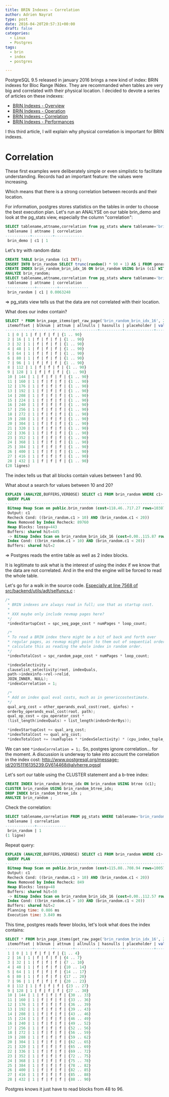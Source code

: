 ```yaml
---
title: BRIN Indexes – Correlation
author: Adrien Nayrat
type: post
date: 2016-04-20T20:57:31+00:00
draft: false
categories:
  - Linux
  - Postgres
tags:
  - brin
  - index
  - postgres

---
```

PostgreSQL 9.5 released in january 2016 brings a new kind of index: BRIN indexes for Bloc Range INdex. They are recommanded when tables are very big and correlated with their physical location. I decided to devote a series of articles on these indexes:


  * [BRIN Indexes - Overview][1]
  * [BRIN Indexes - Operation][2]
  * [BRIN Indexes - Correlation][3]
  * [BRIN Indexes - Performances][4]

I this third article, I will explain why physical correlation is important for BRIN indexes.

<!--more-->

# Correlation

These first examples were deliberately simple or even simplistic to facilitate understanding. Records had an important feature: the values were increasing.

Which means that there is a strong correlation between records and their location.

For information, postgres stores statistics on the tables in order to choose the best execution plan. Let's run an ANALYSE on our table brin\_demo and look at the pg\_stats view, especially the column "correlation":


```SQL
SELECT tablename,attname,correlation from pg_stats where tablename='brin_demo';
 tablename | attname | correlation
-----------+---------+-------------
 brin_demo | c1 | 1
 ```

Let's try with random data:

```SQL
CREATE TABLE brin_random (c1 INT);
INSERT INTO brin_random SELECT trunc(random() * 90 + 1) AS i FROM generate_series(1,100000);
CREATE INDEX brin_random_brin_idx_16 ON brin_random USING brin (c1) WITH (pages_per_range = 16);
ANALYZE brin_random;
SELECT tablename,attname,correlation from pg_stats where tablename='brin_random';
 tablename | attname | correlation
-------------+---------+-------------
 brin_random | c1 | 0.0063248
 ```

=> pg_stats view tells us that the data are not correlated with their location.

What does our index contain?

```SQL
SELECT * FROM brin_page_items(get_raw_page('brin_random_brin_idx_16', 2), 'brin_random_brin_idx_16');
 itemoffset | blknum | attnum | allnulls | hasnulls | placeholder | value
------------+--------+--------+----------+----------+-------------+-----------
 1 | 0 | 1 | f | f | f | {1 .. 90}
 2 | 16 | 1 | f | f | f | {1 .. 90}
 3 | 32 | 1 | f | f | f | {1 .. 90}
 4 | 48 | 1 | f | f | f | {1 .. 90}
 5 | 64 | 1 | f | f | f | {1 .. 90}
 6 | 80 | 1 | f | f | f | {1 .. 90}
 7 | 96 | 1 | f | f | f | {1 .. 90}
 8 | 112 | 1 | f | f | f | {1 .. 90}
 9 | 128 | 1 | f | f | f | {1 .. 90}
 10 | 144 | 1 | f | f | f | {1 .. 90}
 11 | 160 | 1 | f | f | f | {1 .. 90}
 12 | 176 | 1 | f | f | f | {1 .. 90}
 13 | 192 | 1 | f | f | f | {1 .. 90}
 14 | 208 | 1 | f | f | f | {1 .. 90}
 15 | 224 | 1 | f | f | f | {1 .. 90}
 16 | 240 | 1 | f | f | f | {1 .. 90}
 17 | 256 | 1 | f | f | f | {1 .. 90}
 18 | 272 | 1 | f | f | f | {1 .. 90}
 19 | 288 | 1 | f | f | f | {1 .. 90}
 20 | 304 | 1 | f | f | f | {1 .. 90}
 21 | 320 | 1 | f | f | f | {1 .. 90}
 22 | 336 | 1 | f | f | f | {1 .. 90}
 23 | 352 | 1 | f | f | f | {1 .. 90}
 24 | 368 | 1 | f | f | f | {1 .. 90}
 25 | 384 | 1 | f | f | f | {1 .. 90}
 26 | 400 | 1 | f | f | f | {1 .. 90}
 27 | 416 | 1 | f | f | f | {1 .. 90}
 28 | 432 | 1 | f | f | f | {1 .. 90}
(28 lignes)
```

The index tells us that all blocks contain values between 1 and 90.

What about a search for values between 10 and 20?

```SQL
EXPLAIN (ANALYZE,BUFFERS,VERBOSE) SELECT c1 FROM brin_random WHERE c1> 10 AND c1<20;
 QUERY PLAN
-----------------------------------------------------------------------------------------------------------------------------------------
 Bitmap Heap Scan on public.brin_random (cost=118.46..717.27 rows=10387 width=4) (actual time=0.068..10.241 rows=10240 loops=1)
 Output: c1
 Recheck Cond: ((brin_random.c1 > 10) AND (brin_random.c1 < 20))
 Rows Removed by Index Recheck: 89760
 Heap Blocks: lossy=443
 Buffers: shared hit=445
 -> Bitmap Index Scan on brin_random_brin_idx_16 (cost=0.00..115.87 rows=10387 width=0) (actual time=0.052..0.052 rows=4480 loops=1)
 Index Cond: ((brin_random.c1 > 10) AND (brin_random.c1 < 20))
 Buffers: shared hit=2
 ```

=> Postgres reads the entire table as well as 2 index blocks.

It is legitimate to ask what is the interest of using the index if we know that the data are not correlated. And in the end the engine will be forced to read the whole table.

Let's go for a walk in the source code. [Especially at line 7568 of src/backend/utils/adt/selfuncs.c](http://doxygen.postgresql.org/index__selfuncs_8h.html#aa732367fc3b041ae0a0c5a377e2b1027) :

```c
/*
 * BRIN indexes are always read in full; use that as startup cost.
 *
 * XXX maybe only include revmap pages here?
 */
 *indexStartupCost = spc_seq_page_cost * numPages * loop_count;

 /*
 * To read a BRIN index there might be a bit of back and forth over
 * regular pages, as revmap might point to them out of sequential order;
 * calculate this as reading the whole index in random order.
 */
 *indexTotalCost = spc_random_page_cost * numPages * loop_count;

 *indexSelectivity =
 clauselist_selectivity(root, indexQuals,
 path->indexinfo->rel->relid,
 JOIN_INNER, NULL);
 *indexCorrelation = 1;

 /*
 * Add on index qual eval costs, much as in genericcostestimate.
 */
 qual_arg_cost = other_operands_eval_cost(root, qinfos) +
 orderby_operands_eval_cost(root, path);
 qual_op_cost = cpu_operator_cost *
 (list_length(indexQuals) + list_length(indexOrderBys));

 *indexStartupCost += qual_arg_cost;
 *indexTotalCost += qual_arg_cost;
 *indexTotalCost += (numTuples * *indexSelectivity) * (cpu_index_tuple_cost + qual_op_cost);
 ```

We can see `*indexCorrelation = 1;`. So, postgres ignore correlation... for the moment. A discussion is underway to take into account the correlation in the index cost: <http://www.postgresql.org/message-id/20151116135239.GV614468@alvherre.pgsql>

Let's sort our table using the CLUSTER statement and a b-tree index:

```SQL
CREATE INDEX brin_random_btree_idx ON brin_random USING btree (c1);
CLUSTER brin_random USING brin_random_btree_idx;
DROP INDEX brin_random_btree_idx ;
ANALYZE brin_random ;
```

Check the correlation:

```SQL
SELECT tablename,correlation FROM pg_stats WHERE tablename='brin_random';
 tablename | correlation
-------------+-------------
 brin_random | 1
(1 ligne)
```

Repeat query:

```SQL
EXPLAIN (ANALYZE,BUFFERS,VERBOSE) SELECT c1 FROM brin_random WHERE c1> 10 AND c1<20;
 QUERY PLAN
----------------------------------------------------------------------------------------------------------------------------------------
 Bitmap Heap Scan on public.brin_random (cost=115.08..708.94 rows=10057 width=4) (actual time=0.113..3.166 rows=9999 loops=1)
 Output: c1
 Recheck Cond: ((brin_random.c1 > 10) AND (brin_random.c1 < 20))
 Rows Removed by Index Recheck: 849
 Heap Blocks: lossy=48
 Buffers: shared hit=50
 -> Bitmap Index Scan on brin_random_brin_idx_16 (cost=0.00..112.57 rows=10057 width=0) (actual time=0.053..0.053 rows=480 loops=1)
 Index Cond: ((brin_random.c1 > 10) AND (brin_random.c1 < 20))
 Buffers: shared hit=2
 Planning time: 0.086 ms
 Execution time: 3.849 ms
 ```

This time, postgres reads fewer blocks, let's look what does the index contains:

```SQL
SELECT * FROM brin_page_items(get_raw_page('brin_random_brin_idx_16', 2), 'brin_random_brin_idx_16');
 itemoffset | blknum | attnum | allnulls | hasnulls | placeholder | value
------------+--------+--------+----------+----------+-------------+------------
 1 | 0 | 1 | f | f | f | {1 .. 4}
 2 | 16 | 1 | f | f | f | {4 .. 7}
 3 | 32 | 1 | f | f | f | {7 .. 10}
 4 | 48 | 1 | f | f | f | {10 .. 14}
 5 | 64 | 1 | f | f | f | {14 .. 17}
 6 | 80 | 1 | f | f | f | {17 .. 20}
 7 | 96 | 1 | f | f | f | {20 .. 23}
 8 | 112 | 1 | f | f | f | {23 .. 27}
 9 | 128 | 1 | f | f | f | {27 .. 30}
 10 | 144 | 1 | f | f | f | {30 .. 33}
 11 | 160 | 1 | f | f | f | {33 .. 36}
 12 | 176 | 1 | f | f | f | {36 .. 39}
 13 | 192 | 1 | f | f | f | {39 .. 43}
 14 | 208 | 1 | f | f | f | {43 .. 46}
 15 | 224 | 1 | f | f | f | {46 .. 49}
 16 | 240 | 1 | f | f | f | {49 .. 52}
 17 | 256 | 1 | f | f | f | {52 .. 56}
 18 | 272 | 1 | f | f | f | {56 .. 59}
 19 | 288 | 1 | f | f | f | {59 .. 62}
 20 | 304 | 1 | f | f | f | {62 .. 65}
 21 | 320 | 1 | f | f | f | {65 .. 69}
 22 | 336 | 1 | f | f | f | {69 .. 72}
 23 | 352 | 1 | f | f | f | {72 .. 75}
 24 | 368 | 1 | f | f | f | {75 .. 78}
 25 | 384 | 1 | f | f | f | {78 .. 82}
 26 | 400 | 1 | f | f | f | {82 .. 85}
 27 | 416 | 1 | f | f | f | {85 .. 88}
 28 | 432 | 1 | f | f | f | {88 .. 90}
 ```
Postgres knows it just have to read blocks from 48 to 96.


[1]: https://blog.anayrat.info/en/2016/04/19/brin-indexes-overview/
[2]: https://blog.anayrat.info/en/2016/04/20/brin-indexes-operation/
[3]: https://blog.anayrat.info/en/2016/04/20/brin-indexes-correlation/
[4]: https://blog.anayrat.info/en/2016/04/21/brin-indexes-performances/

